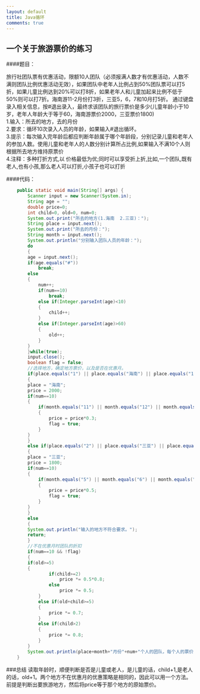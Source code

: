 ```yaml
---
layout: default
title: Java循环
comments: true
---
```



## 一个关于旅游票价的练习

####题目：

旅行社团队票有优惠活动，限额10人团队（必须报满人数才有优惠活动，人数不满则团队比例优惠活动无效），如果团队中老年人比例占到50%团队票可以打5折，如果儿童比例达到20%可以打8折，如果老年人和儿童加起来比例不低于50%则可以打7折。海南游11-2月份打3折，三亚5，6，7和10月打5折。
通过键盘录入相关信息，按#退出录入，最终求该团队的旅行票价是多少(儿童年龄小于10岁，老年人年龄大于等于60，海南游票价2000，三亚票价1800)  
1.输入：所去的地方，去的月份  
2.要求：循环10次录入人员的年龄，如果输入#退出循环。  
3.提示：每次输入完年龄后都应判断年龄属于哪个年龄段，分别记录儿童和老年人的参加人数。使用儿童和老年人的人数分别计算所占比例,如果输入不满10个人则根据所去地方维持原票价  
4.注释：多种打折方式,以 价格最低为优;同时可以享受折上折,比如,一个团队,既有老人,也有小孩,那么老人可以打折,小孩子也可以打折  

####代码：	 
```java
    public static void main(String[] args) {
      	Scanner input = new Scanner(System.in);
      	String age = "";
      	double price=0;
      	int child=0, old=0, num=0;		
      	System.out.print("所去的地方(1.海南  2.三亚)：");
      	String place = input.next();
      	System.out.print("所去的月份：");
      	String month = input.next();
      	System.out.println("分别输入团队人员的年龄：");
      	do
      	{			
	  	age = input.next();
	  	if(age.equals("#"))
	  		break;
	  	else
	  	{
	  		num++;
	  		if(num==10)
	  			break;
	  		else if(Integer.parseInt(age)<10)
	  		{
	  			child++;
	  		}
	  		else if(Integer.parseInt(age)>60)
	  		{
	  			old++;
	  		}
	  	}
      	}while(true);
      	input.close();
      	boolean flag = false;
      	//选择地方，确定地方票价，以及是否在优惠月。
      	if(place.equals("1") || place.equals("海南") || place.equals("1.海南"))
      	{
  		place = "海南";
  		price = 2000;
  		if(num==10)
  		{
  			if(month.equals("11") || month.equals("12") || month.equals("1") || month.equals("2"))
  			{	
  				price = price*0.3;
  				flag = true;
  			}
  		}
      	}
      	else if(place.equals("2") || place.equals("三亚") || place.equals("1.三亚"))
      	{
  		place = "三亚";
  		price = 1800;
  		if(num==10)
  		{
  			if(month.equals("5") || month.equals("6") || month.equals("7") || month.equals("10"))
  			{
  				price = price*0.5;
  				flag = true;
  			}
  		}
      	}
      	else
      	{
  		System.out.println("输入的地方不符合要求。");
  		return;
      	}
      	//不在优惠月时团队的折扣
      	if(num==10 && !flag)
      	{
	  	if(old>=5)
	  	{
		      	if(child>=2)
		      	    price *= 0.5*0.8;
		      	else
		      	    price *= 0.5; 
      		}
      		else if(old+child>=5)
      		{
  				price *= 0.7;
      		}
      		else if(child>2)
      		{
      			price *= 0.8;
      		}	
      	}
      	System.out.println(place+month+"月份"+num+"个人的团队，每个人的票价为"+price+"元。");
	}
```

###总结
读取年龄时，顺便判断是否是儿童或老人，是儿童的话，child+1,是老人的话，old+1。两个地方不在优惠月的优惠策略是相同的，因此可以用一个方法。前提是判断出要旅游地方，然后将price等于那个地方的原始票价。
